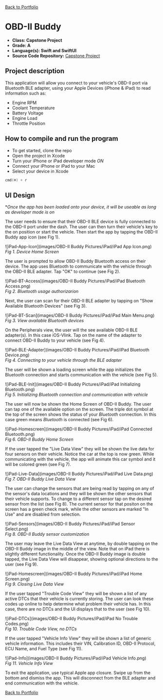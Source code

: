 [Back to Portfolio](./)

OBD-II Buddy
===============

-   **Class: Capstone Project** 
-   **Grade: A** 
-   **Language(s): Swift and SwiftUI** 
-   **Source Code Repository:** [Capstone Project](https://github.com/rbsquires/CSU-Capstone-Project)

## Project description

This application will allow you connect to your vehicle's OBD-II port via Bluetooth BLE adapter, using your Apple Devices (iPhone & iPad) to read information such as:
- Engine RPM
- Coolant Temperature
- Battery Voltage
- Engine Load
- Throttle Position

## How to compile and run the program

- To get started, clone the repo
- Open the project in Xcode
- Turn your iPhone or iPad developer mode *ON*
- Connect your iPhone or iPad to your Mac
- Select your device in Xcode

```Swift
cmd(⌘) + r
```

## UI Design

**Once the app has been loaded onto your device, it will be useable as long as developer mode is on*

The user needs to  ensure that their OBD-II BLE device is fully connected to the OBD-II port under the dash. The user can then turn their vehicle's key to the on position or start the vehicle. Then start the app by tapping the OBD-II Buddy app icon (see Fig 1).

![iPad-App-Icon](images/OBD-II Buddy Pictures/iPad/iPad App Icon.png)  
*Fig 1. Device Home Screen*

The user is prompted to allow OBD-II Buddy Bluetooth access on their device. The app uses Bluetooth to communicate with the vehicle through the OBD-II BLE adapter. Tap "OK" to continue (see Fig 2).

![iPad-BT-Access](images/OBD-II Buddy Pictures/iPad/iPad Bluetooth Access.png)  
*Fig 2. Bluetooth usage authorizarion*

Next, the user can scan for their OBD-II BLE adapter by tapping on "Show Available Bluetooth Devices" (see Fig 3).

![iPad-BT-Scan](images/OBD-II Buddy Pictures/iPad/iPad Main Menu.png)  
*Fig 3. View available Bluetooth devices*

On the Peripherals view, the user will the see available OBD-II BLE adapter(s). In this case iOS-Vlink. Tap on the name of the adapter to connect OBD-II Buddy to your vehicle (see Fig 4).

![iPad-BLE-Adapter](images/OBD-II Buddy Pictures/iPad/iPad Bluetooth Device.png)  
*Fig 4. Connecting to your vehicle through the BLE adapter*

The user will be shown a loading screen while the app initializes the Bluetooth connection and starts communication with the vehicle (see Fig 5).

![iPad-BLE-Init](images/OBD-II Buddy Pictures/iPad/iPad Initializing Bluetooth.png)  
*Fig 5. Initializing Bluetooth connection and communication with vehicle*

The user will now be shown the Home Screen of OBD-II Buddy. The user can tap one of the available option on the screen. The triple dot symbol at the top of the screen shows the status of your *Bluetooth* connection. In this case green means *Bluetooth* is connected (see Fig 6).

![iPad-Homescreen](images/OBD-II Buddy Pictures/iPad/iPad Connected Bluetooth.png)  
*Fig 6. OBD-II Buddy Home Screen*

If the user tapped the "Live Data View" they will be shown the live data for four sensors on their vehicle. Notice the car at the top is now green. While communicating with the vehicle, the app will animate this car symbol and it will be colored green (see Fig 7).

![iPad-Live-Data](images/OBD-II Buddy Pictures/iPad/iPad Live Data.png)  
*Fig 7. OBD-II Buddy Live Data View*

The user can change the sensors that are being read by tapping on any of the sensor's data locations and they will be shown the other sensors that their vehicle supports. To change to a different sensor tap on the desired sensor from the list (see Fig 8). The current sensor for that positon on the screen has a green check mark, while the other sensors are marked "In Use" and are disabled from selection.

![iPad-Sensors](images/OBD-II Buddy Pictures/iPad/iPad Sensor Select.png)  
*Fig 8. OBD-II Buddy sensor customization*

The user may leave the Live Data View at anytime, by double tapping on the OBD-II Buddy image in the middle of the view. Note that on iPad there is slightly different functionality. Once the OBD-II Buddy image is double tapped, the Live Data View will disappear, showing optional directions to the user (see Fig 9).

![iPad-Homescreen](images/OBD-II Buddy Pictures/iPad/iPad Home Screen.png)  
*Fig 9. Closing Live Data View*

If the user tapped "Trouble Code View" they will be shown a list of any active DTCs that their vehicle is currently storing. The user can look these codes up online to help determine what problem their vehicle has. In this case, there are no DTCs and the UI displays that to the user (see Fig 10).

![iPad-DTCs](images/OBD-II Buddy Pictures/iPad/iPad No Trouble Codes.png)  
*Fig 10. Trouble Code View, no DTCs*

If the user tapped "Vehicle Info View" they will be shown a list of generic vehicle information. This includes their VIN, Calibration ID, OBD-II Protocol, ECU Name, and Fuel Type (see Fig 11).

![iPad-Info](images/OBD-II Buddy Pictures/iPad/iPad Vehicle Info.png)  
*Fig 11. Vehicle Info View*

To exit the application, use typical Apple app closure. Swipe up from the bottom and dismiss the app. This will disconnect from the BLE adapter and end communication with the vehicle.

[Back to Portfolio](./)
